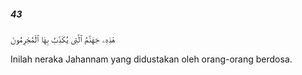 ##### 43

<span class="ayah">هَٰذِهِۦ جَهَنَّمُ ٱلَّتِى يُكَذِّبُ بِهَا ٱلْمُجْرِمُونَ</span>

<span class="ayah_translation">Inilah neraka Jahannam yang didustakan oleh orang-orang berdosa.</span>

